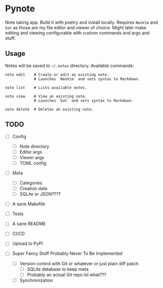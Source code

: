 # Pynote

Note taking app. Build it with poetry and install locally.
Requires `NeoVim` and `bat` as those are my file editor and viewer of choice.
Might later make editing and viewing configurable with custom commands and args and stuff.

## Usage

Notes will be saved to `~/.notes` directory. Available commands:

```shell
note edit    # Create or edit an existing note.
             # Launches `NeoVim` and sets syntax to Markdown.

note list    # Lists available notes.

note view    # View an existing note.
             # Launches `bat` and sets syntax to Markdown.

note delete  # Deletes an existing note.
```

## TODO

- [ ] Config
  - [ ] Note directory
  - [ ] Editor args
  - [ ] Viewer args
  - [ ] TOML config

- [ ] Meta
  - [ ] Categories
  - [ ] Creation date
  - [ ] SQLite or JSON????

- [ ] A sane Makefile
- [ ] Tests
- [ ] A sane README
- [ ] CI/CD
- [ ] Upload to PyPI

- [ ] Super Fancy Stuff Probably Never To Be Implemented
  - [ ] Version control with Git or whatever or just plain diff patch
    - [ ] SQLite database to keep meta
    - [ ] Probably an actual Git repo lol what???
  - [ ] Synchronization
